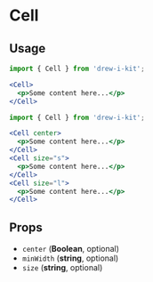 # Cell

## Usage

```jsx
import { Cell } from 'drew-i-kit';

<Cell>
  <p>Some content here...</p>
</Cell>
```

```jsx
import { Cell } from 'drew-i-kit';

<Cell center>
  <p>Some content here...</p>
</Cell>
<Cell size="s">
  <p>Some content here...</p>
</Cell>
<Cell size="l">
  <p>Some content here...</p>
</Cell>
```

## Props

- `center` (**Boolean**, optional)
- `minWidth` (**string**, optional)
- `size` (**string**, optional)